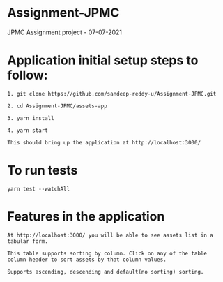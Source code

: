 # Assignment-JPMC

JPMC Assignment project - 07-07-2021

# Application initial setup steps to follow:

    1. git clone https://github.com/sandeep-reddy-u/Assignment-JPMC.git

    2. cd Assignment-JPMC/assets-app

    3. yarn install

    4. yarn start

    This should bring up the application at http://localhost:3000/

# To run tests

    yarn test --watchAll

# Features in the application

    At http://localhost:3000/ you will be able to see assets list in a tabular form.

    This table supports sorting by column. Click on any of the table column header to sort assets by that column values.

    Supports ascending, descending and default(no sorting) sorting.
